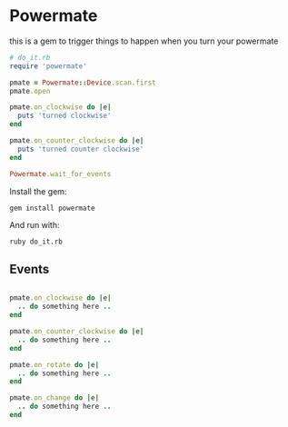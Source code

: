 # Powermate

this is a gem to trigger things to happen when you turn your powermate

``` ruby
# do_it.rb
require 'powermate'

pmate = Powermate::Device.scan.first
pmate.open

pmate.on_clockwise do |e|
  puts 'turned clockwise'
end

pmate.on_counter_clockwise do |e|
  puts 'turned counter clockwise'
end

Powermate.wait_for_events
```

Install the gem:

``` shell
gem install powermate
```

And run with:

``` shell
ruby do_it.rb
```

## Events

``` ruby

pmate.on_clockwise do |e|
  .. do something here ..
end

pmate.on_counter_clockwise do |e|
  .. do something here ..
end

pmate.on_rotate do |e|
  .. do something here ..
end

pmate.on_change do |e|
  .. do something here ..
end

```

